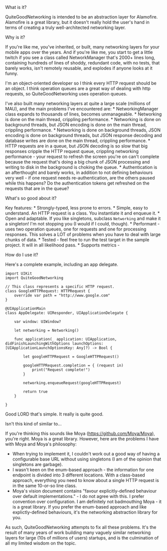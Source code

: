 What is it?

QuiteGoodNetworking is intended to be an abstraction layer for Alamofire. Alamofire is a great library, but it doesn't really hold the user's hand in terms of creating a truly well-architected networking layer.

Why is it?

If you're like me, you've inherited, or built, many networking layers for your mobile apps over the years. And if you're like me, you start to get a little twitch if you see a class called NetworkManager that's 2000+ lines long, containing hundreds of lines of shoddy, redundant code, with no tests, that barely works, isn't remotely reusable, and explodes if anyone looks at it funny.

I'm an object-oriented developer so I think every HTTP request should be an object. I think operation queues are a great way of dealing with http requests, so QuiteGoodNetworking uses operation queues.

I've also built many networking layers at quite a large scale (millions of MAU), and the main problems I've encountered are:
    * NetworkingManager class expands to thousands of lines, becomes unmanageable.
    * Networking is done on the main thread, crippling performance.
    * Networking is done on background threads, but JSON encoding is done on the main thread, crippling performance.
    * Networking is done on background threads, JSON encoding is done on background threads, but JSON response decoding and database writes are done on the main thread, crippling performance.
    * HTTP requests are in a queue, but JSON decoding is so slow that big responses cripple the HTTP request queue, crippling networking performance - your request to refresh the screen you're on can't complete because the request that's doing a big chunk of JSON processing and writing to disk in the background is choking the queue.
    * Authentication is an afterthought and barely works, in addition to not defining behaviours very well - if one request needs re-authentication, are the others paused while this happens? Do the authentication tokens get refreshed on the requests that are in the queue?

What's so good about it?

Key features:
    * Strongly-typed, less prone to errors.
    * Simple, easy to understand. An HTTP request is a class. You instantiate it and enqueue it.
    * Open and adaptable. If you like singletons, subclass `Networking` and make it a singleton! I'm not stopping you (I would if I could, though).
    * Performant - uses two operation queues, one for requests and one for processing responses. This solves a LOT of problems when you have to deal with large chunks of data.
    * Tested - feel free to run the test target in the sample project. It will in all likelihood pass.
    * Supports metrics - 
    
How do I use it?

Here's a complete example, including an app delegate.

    import UIKit
    import QuiteGoodNetworking
    
    // This class represents a specific HTTP request.
    class GoogleHTTPRequest: HTTPRequest {
        override var path = "http://www.google.com"
    }

    @UIApplicationMain
    class AppDelegate: UIResponder, UIApplicationDelegate {

        var window: UIWindow?

        let networking = Networking()

        func application(_ application: UIApplication, didFinishLaunchingWithOptions launchOptions: [UIApplicationLaunchOptionsKey: Any]?) -> Bool {
        
            let googleHTTPRequest = GoogleHTTPRequest()
            
            googleHTTPRequest.completion = { (request in)
                print("Request complete!")
            }

            networking.enqueueRequest(googleHTTPRequest)
        
            return true
        }

    }

Good LORD that's simple. It really is quite good.

Isn't this kind of similar to...

If you're thinking this sounds like Moya (https://github.com/Moya/Moya), you're right. Moya is a great library. However, here are the problems I have with Moya and Moya's philosophy:
* When trying to implement it, I couldn't work out a good way of having a configurable base URL without using singletons (I am of the opinion that singletons are garbage).
* I wasn't keen on the enum-based approach - the information for one endpoint is divided into 3 different locations. With a class-based approach, everything you need to know about a single HTTP request is in the same 10-or-so line class.
* Moya's vision document contains "favour explicitly-defined behaviour over default implementations." - I do not agree with this. I prefer convention over configuration.
I am definitely not badmouthing Moya - it is a great library. If you prefer the enum-based approach and like explictly-defined behaviours, it's the networking abstraction library for you.

As such, QuiteGoodNetworking attempts to fix all these problems. It's the result of many years of work building many vaguely similar networking layers for large (10s of millions of users) startups, and is the culmination of all my limited wisdom on the topic.

